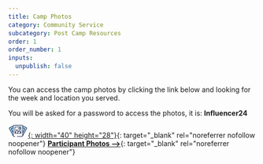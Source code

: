 ```yaml
---
title: Camp Photos
category: Community Service
subcategory: Post Camp Resources
order: 1
order_number: 1
inputs:
  unpublish: false
---
```

You can access the camp photos by clicking the link below and looking for the week and location you served.

You will be asked for a password to access the photos, it is: **Influencer24**

[![](/uploads/photosicon-1.png){: width="40" height="28"}](https://show.pics.io/2024-gmt-participant-photos "2024 Participant Photos"){: target="_blank" rel="noreferrer nofollow noopener"}&nbsp;[**Participant Photos –&gt;**](https://show.pics.io/2024-gmt-participant-photos "2024 Participant Photos"){: target="_blank" rel="noreferrer nofollow noopener"}